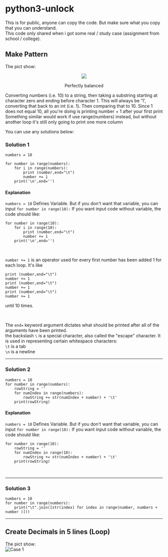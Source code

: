 # python3-unlock
This is for public, anyone can copy the code. But make sure what you copy that you can understand.<br />
This code only shared when i got some real / study case (assignment from school / college).

## Make Pattern
The pict show:<br />

<div align="center">
<img src="https://i.stack.imgur.com/qtOe4.png" >
<p>Perfectly balanced</p>
</div>

<p>Converting numbers (i.e. 10) to a string, then taking a substring starting at character zero and ending before character 1. This will always be '1',
converting that back to an int (i.e. 1).
Then comparing that to 10. Since 1 does not equal 10, all you're doing is printing number + 1 after your first print
Something similar would work if use range(numbers) instead, but without another loop it's still only going to print one more column</p>

You can use any solutions below:<br />


### Solution 1
```python3
numbers = 10

for number in range(numbers):
    for i in range(numbers):
        print (number,end="\t")
        number += 1
    print('\n',end='')
```
#### Explanation
`numbers = 10` Defines Variable. But if you don't want that variable, you can input `for number in range(10):`
If you want input code without variable, the code should like:
```python3
for number in range(10):
    for i in range(10):
        print (number,end="\t")
        number += 1
    print('\n',end='')
```
<br />

`number += 1` is an operator used for every first number has been added 1 for each loop.
It's like 
```python3
print (number,end="\t")
number += 1
print (number,end="\t")
number += 1
print (number,end="\t")
number += 1
```
until 10 times.

<br />

The `end=` keyword argument dictates what should be printed after all of the arguments have been printed. <br />
the backslash `\` is a special character, also called the "escape" character. It is used in representing certain whitespace characters: <br />
`\t` is a tab <br />
`\n` is a newline <br />

---

### Solution 2
```python3
numbers = 10
for number in range(numbers):
    rowString = ''
    for numIndex in range(numbers):
        rowString += str(numIndex + number) + '\t'
    print(rowString)
```
#### Explanation
`numbers = 10` Defines Variable. But if you don't want that variable, you can input `for number in range(10):`
If you want input code without variable, the code should like:
```python3
for number in range(10):
    rowString = ''
    for numIndex in range(10):
        rowString += str(numIndex + number) + '\t'
    print(rowString)
```
<br />



---

### Solution 3
```python3
numbers = 10
for number in range(numbers):
    print("\t".join([str(index) for index in range(number, numbers + number )]))
```

---

## Create Decimals in 5 lines (Loop)
The pict show:<br />
![Case 1](https://i.stack.imgur.com/qtOe4.png)
